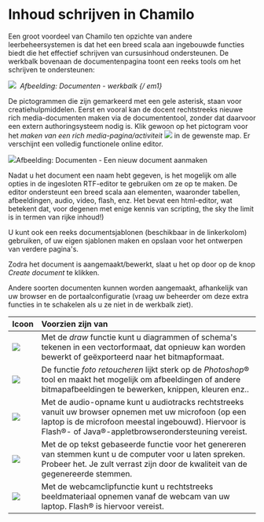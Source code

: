 # Inhoud schrijven in Chamilo

Een groot voordeel van Chamilo ten opzichte van andere leerbeheersystemen is dat het een breed scala aan ingebouwde functies biedt die het effectief schrijven van cursusinhoud ondersteunen. De werkbalk bovenaan de documentenpagina toont een reeks tools om het schrijven te ondersteunen:

![](../../.gitbook/assets/graphics122%20%283%29.png) <em>&nbsp;Afbeelding: Documenten - werkbalk {/ em1}</em>

De pictogrammen die zijn gemarkeerd met een gele asterisk, staan voor creatiehulpmiddelen. Eerst en vooral kan de docent rechtstreeks nieuwe rich media-documenten maken via de documententool, zonder dat daarvoor een extern authoringsysteem nodig is. Klik gewoon op het pictogram voor het *maken van een rich media-pagina/activiteit* ![](../../.gitbook/assets/graphics118%20%283%29.png) in de gewenste map. Er verschijnt een volledig functionele online editor.

![](../../.gitbook/assets/images39%20%285%29.png)Afbeelding: Documenten - Een nieuw document aanmaken

Nadat u het document een naam hebt gegeven, is het mogelijk om alle opties in de ingesloten RTF-editor te gebruiken om ze op te maken. De editor ondersteunt een breed scala aan elementen, waaronder tabellen, afbeeldingen, audio, video, flash, enz. Het bevat een html-editor, wat betekent dat, voor degenen met enige kennis van scripting, the sky the limit is in termen van rijke inhoud!)

U kunt ook een reeks documentsjablonen (beschikbaar in de linkerkolom) gebruiken, of uw eigen sjablonen maken en opslaan voor het ontwerpen van verdere pagina's.

Zodra het document is aangemaakt/bewerkt, slaat u het op door op de knop *Create document* te klikken.

Andere soorten documenten kunnen worden aangemaakt, afhankelijk van uw browser en de portaalconfiguratie (vraag uw beheerder om deze extra functies in te schakelen als u ze niet in de werkbalk ziet).

Icoon | Voorzien zijn van
:-- | :--
![](../../.gitbook/assets/images40%20%287%29.png) | Met de *draw* functie kunt u diagrammen of schema's tekenen in een vectorformaat, dat opnieuw kan worden bewerkt of geëxporteerd naar het bitmapformaat.
![](../../.gitbook/assets/images41%20%287%29.png) | De functie *foto retoucheren* lijkt sterk op de _Photoshop_® tool en maakt het mogelijk om afbeeldingen of andere bitmapafbeeldingen te bewerken, knippen, kleuren enz..
![](../../.gitbook/assets/images42%20%287%29.png) | Met de audio-opname kunt u audiotracks rechtstreeks vanuit uw browser opnemen met uw microfoon (op een laptop is de microfoon meestal ingebouwd). Hiervoor is Flash®- of Java®-appletbrowserondersteuning vereist.
![](../../.gitbook/assets/images43%20%287%29.png) | Met de op tekst gebaseerde functie voor het genereren van stemmen kunt u de computer voor u laten spreken. Probeer het. Je zult verrast zijn door de kwaliteit van de gegenereerde stemmen.
![](../../.gitbook/assets/images287%20%283%29.png) | Met de webcamclipfunctie kunt u rechtstreeks beeldmateriaal opnemen vanaf de webcam van uw laptop. Flash® is hiervoor vereist.
